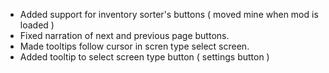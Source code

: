 - Added support for inventory sorter's buttons ( moved mine when mod is loaded )
- Fixed narration of next and previous page buttons.
- Made tooltips follow cursor in scren type select screen.
- Added tooltip to select screen type button ( settings button )